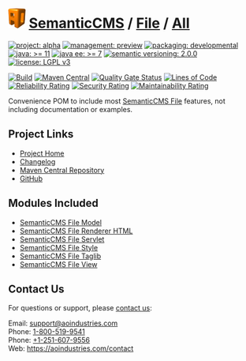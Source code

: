 # [<img src="ao-logo.png" alt="AO Logo" width="35" height="40">](https://github.com/ao-apps) [SemanticCMS](https://github.com/ao-apps/semanticcms) / [File](https://github.com/ao-apps/semanticcms-file) / [All](https://github.com/ao-apps/semanticcms-file-all)

[![project: alpha](https://semanticcms.com/ao-badges/project-current-stable.svg)](https://aoindustries.com/life-cycle#project-current-stable)
[![management: preview](https://semanticcms.com/ao-badges/management-production.svg)](https://aoindustries.com/life-cycle#management-production)
[![packaging: developmental](https://semanticcms.com/ao-badges/packaging-active.svg)](https://aoindustries.com/life-cycle#packaging-active)  
[![java: &gt;= 11](https://semanticcms.com/ao-badges/java-11.svg)](https://docs.oracle.com/en/java/javase/11/docs/api/)
[![java ee: &gt;= 7](https://semanticcms.com/ao-badges/javaee-7.svg)](https://docs.oracle.com/javaee/7/api/)
[![semantic versioning: 2.0.0](https://semanticcms.com/ao-badges/semver-2.0.0.svg)](http://semver.org/spec/v2.0.0.html)
[![license: LGPL v3](https://semanticcms.com/ao-badges/license-lgpl-3.0.svg)](https://www.gnu.org/licenses/lgpl-3.0)

[![Build](https://github.com/ao-apps/semanticcms-file-all/workflows/Build/badge.svg?branch=master)](https://github.com/ao-apps/semanticcms-file-all/actions?query=workflow%3ABuild)
[![Maven Central](https://maven-badges.herokuapp.com/maven-central/com.semanticcms/semanticcms-file-all/badge.svg)](https://maven-badges.herokuapp.com/maven-central/com.semanticcms/semanticcms-file-all)
[![Quality Gate Status](https://sonarcloud.io/api/project_badges/measure?branch=master&project=com.semanticcms%3Asemanticcms-file-all&metric=alert_status)](https://sonarcloud.io/dashboard?branch=master&id=com.semanticcms%3Asemanticcms-file-all)
[![Lines of Code](https://sonarcloud.io/api/project_badges/measure?branch=master&project=com.semanticcms%3Asemanticcms-file-all&metric=ncloc)](https://sonarcloud.io/component_measures?branch=master&id=com.semanticcms%3Asemanticcms-file-all&metric=ncloc)  
[![Reliability Rating](https://sonarcloud.io/api/project_badges/measure?branch=master&project=com.semanticcms%3Asemanticcms-file-all&metric=reliability_rating)](https://sonarcloud.io/component_measures?branch=master&id=com.semanticcms%3Asemanticcms-file-all&metric=Reliability)
[![Security Rating](https://sonarcloud.io/api/project_badges/measure?branch=master&project=com.semanticcms%3Asemanticcms-file-all&metric=security_rating)](https://sonarcloud.io/component_measures?branch=master&id=com.semanticcms%3Asemanticcms-file-all&metric=Security)
[![Maintainability Rating](https://sonarcloud.io/api/project_badges/measure?branch=master&project=com.semanticcms%3Asemanticcms-file-all&metric=sqale_rating)](https://sonarcloud.io/component_measures?branch=master&id=com.semanticcms%3Asemanticcms-file-all&metric=Maintainability)

Convenience POM to include most [SemanticCMS File](https://github.com/ao-apps/semanticcms-file) features, not including documentation or examples.

## Project Links
* [Project Home](https://semanticcms.com/file/all/)
* [Changelog](https://semanticcms.com/file/all/changelog)
* [Maven Central Repository](https://search.maven.org/artifact/com.semanticcms/semanticcms-file-all)
* [GitHub](https://github.com/ao-apps/semanticcms-file-all)

## Modules Included
* [SemanticCMS File Model](https://github.com/ao-apps/semanticcms-file-model)
* [SemanticCMS File Renderer HTML](https://github.com/ao-apps/semanticcms-file-renderer-html)
* [SemanticCMS File Servlet](https://github.com/ao-apps/semanticcms-file-servlet)
* [SemanticCMS File Style](https://github.com/ao-apps/semanticcms-file-style)
* [SemanticCMS File Taglib](https://github.com/ao-apps/semanticcms-file-taglib)
* [SemanticCMS File View](https://github.com/ao-apps/semanticcms-file-view)

## Contact Us
For questions or support, please [contact us](https://aoindustries.com/contact):

Email: [support@aoindustries.com](mailto:support@aoindustries.com)  
Phone: [1-800-519-9541](tel:1-800-519-9541)  
Phone: [+1-251-607-9556](tel:+1-251-607-9556)  
Web: https://aoindustries.com/contact
